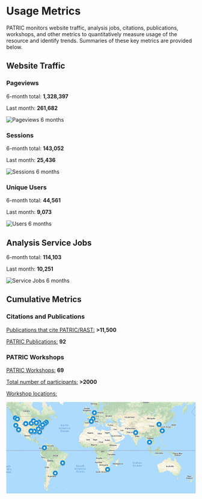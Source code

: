# Usage Metrics
PATRIC monitors website traffic, analysis jobs, citations, publications, workshops, and other metrics to quantitatively measure usage of the resource and identify trends. Summaries of these key metrics are provided below.

## Website Traffic

### Pageviews
6-month total: **1,328,397**   

Last month: **261,682**

![Pageviews 6 months](_static/images/usage_metrics/pageviews_6_months_mar2021.png)

### Sessions
6-month total: **143,052**   

Last month: **25,436** 

![Sessions 6 months](_static/images/usage_metrics/sessions_6_months_mar2021.png)

### Unique Users
6-month total: **44,561**   

Last month: **9,073**

![Users 6 months](_static/images/usage_metrics/users_6_months_mar2020.png)

## Analysis Service Jobs
6-month total: **114,103**   

Last month: **10,251**

![Service Jobs 6 months](_static/images/usage_metrics/analysis_jobs_6_months_feb2021.png)


## Cumulative Metrics

### Citations and Publications

[Publications that cite PATRIC/RAST:](https://scholar.google.com/citations?user=Ov91kMAAAAAJ&hl=en&authuser=1) **>11,500**

[PATRIC Publications:](https://docs.patricbrc.org/publications.html) **92**

### PATRIC Workshops

[PATRIC Workshops:](https://docs.patricbrc.org/workshops.html) **69**

[Total number of participants:](https://docs.patricbrc.org/workshops.html) **>2000**

[Workshop locations:](https://docs.patricbrc.org/workshops.html)

![PATRIC workshop locations](_static/images/usage_metrics/workshop_map.png)


